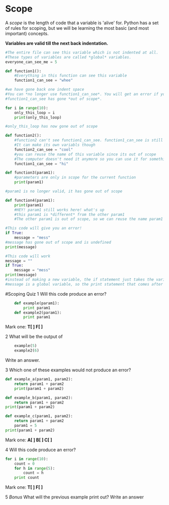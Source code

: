 # Scope
A *scope* is the length of code that a variable is 'alive' for.
Python has a set of rules for scoping, but we will be learning the most basic (and most important) concepts.

**Variables are valid till the next back indentation.**

```python
#The entire file can see this variable which is not indented at all.
#These types of variables are called *global* variables.
everyone_can_see_me = 5

def function1():
	#Everything in this function can see this variable
	function1_can_see = "whee"

#we have gone back one indent space
#You can *no longer use function1_can_see*. You will get an error if you try.
#function1_can_see has gone *out of scope*.

for i in range(10):
	only_this_loop = i
	print(only_this_loop)

#only_this_loop has now gone out of scope

def function2():
	#function2 can't see function1_can_see. function1_can_see is still not in scope.
	#It can make its own variabls though
	function2_can_see = "cool"
	#you can reuse the name of this variable since its out of scope
	#The computer doesn't need it anymore so you can use it for something else
	function1_can_see = "hi"

def function3(param1):
	#parameters are only in scope for the current function
	print(param1)

#param1 is no longer valid, it has gone out of scope

def function4(param1):
	print(param1)
	#HEY! param1 still works here! what's up
	#this param1 is *different* from the other param1
	#The other param1 is out of scope, so we can reuse the name param1 for something else

#This code will give you an error!
if True:
	message = "mess"
#message has gone out of scope and is undefined
print(message)

#This code will work
message = ""
if True:
	message = "mess"
print(message)
#instead of making a new variable, the if statement just takes the variable 'message' that we declared earlier
#message is a global variable, so the print statement that comes after the if knows what it is
```

#Scoping Quiz
1 Will this code produce an error?
```python
	def example(param1):
		print param1
	def example2(param1):
		print param1
```
Mark one: **T[ ] F[ ]**

2 What will be the output of
```python
	example(5)
	example2(6)
```
Write an answer.
 
3 Which one of these examples would not produce an error?
```python
def example_a(param1, param2):
	return param1 + param2
	print(param1 + param2)

def example_b(param1, param2):
	return param1 + param2
print(param1 + param2)

def example_c(param1, param2):
	return param1 + param2
	param1 = 5
print(param1 + param2)
```
Mark one: **A[ ] B[ ] C[ ]**

4 Will this code produce an error?
```python
for i in range(10):
	count = 0
	for h in range(5):
		count = h
	print count
```
Mark one: **T[ ] F[ ]**

5 *Bonus* What will the previous example print out?
Write an answer




	

